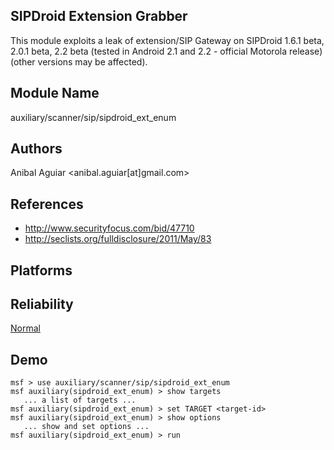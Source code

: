 ## SIPDroid Extension Grabber

This module exploits a leak of extension/SIP Gateway on 
SIPDroid 1.6.1 beta, 2.0.1 beta, 2.2 beta (tested in Android 
2.1 and 2.2 - official Motorola release) (other versions may 
be affected).


## Module Name
auxiliary/scanner/sip/sipdroid_ext_enum

## Authors
Anibal Aguiar <anibal.aguiar[at]gmail.com>


## References
* http://www.securityfocus.com/bid/47710
* http://seclists.org/fulldisclosure/2011/May/83




## Platforms


## Reliability
[Normal](https://github.com/rapid7/metasploit-framework/wiki/Exploit-Ranking)

## Demo

```
msf > use auxiliary/scanner/sip/sipdroid_ext_enum
msf auxiliary(sipdroid_ext_enum) > show targets
   ... a list of targets ...
msf auxiliary(sipdroid_ext_enum) > set TARGET <target-id>
msf auxiliary(sipdroid_ext_enum) > show options
   ... show and set options ...
msf auxiliary(sipdroid_ext_enum) > run
```
    
    